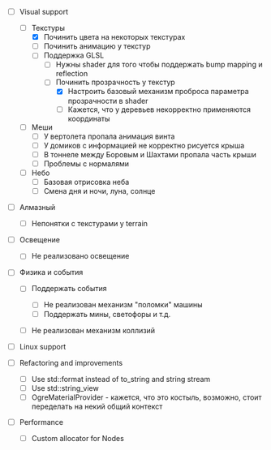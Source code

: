 - [ ] Visual support
  - [ ] Текстуры
    - [x] Починить цвета на некоторых текстурах
    - [ ] Починить анимацию у текстур
    - [ ] Поддержка GLSL
      - [ ] Нужны shader для того чтобы поддержать bump mapping и reflection
      - [ ] Починить прозрачность у текстур
        - [x] Настроить базовый механизм проброса параметра прозрачности в shader
        - [ ] Кажется, что у деревьев некорректно применяются координаты
    
  - [ ] Меши
    - [ ] У вертолета пропала анимация винта
    - [ ] У домиков с информацией не корректно рисуется крыша
    - [ ] В тоннеле между Боровым и Шахтами пропала часть крыши
    - [ ] Проблемы с нормалями
    
  - [ ] Небо
    - [ ] Базовая отрисовка неба
    - [ ] Смена дня и ночи, луна, солнце

- [ ] Алмазный
  - [ ] Непонятки с текстурами у terrain

- [ ] Освещение
  - [ ] Не реализовано освещение

- [ ] Физика и события
  - [ ] Поддержать события
    - [ ] Не реализован механизм "поломки" машины
    - [ ] Поддержать мины, светофоры и т.д.
  - [ ] Не реализован механизм коллизий
  

- [ ] Linux support

- [ ] Refactoring and improvements
  - [ ] Use std::format instead of to_string and string stream
  - [ ] Use std::string_view
  - [ ] OgreMaterialProvider - кажется, что это костыль, возможно, стоит переделать на некий общий контекст

- [ ] Performance
  - [ ] Custom allocator for Nodes
